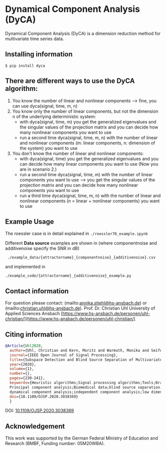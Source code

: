 # Dynamical Component Analysis (DyCA)
Dynamical Component Analysis (DyCA) is a dimension reduction method for multivariate time series data. 

## Installing information
``` $ pip install dyca ```

## There are different ways to use the DyCA algorithm:
1. You know the number of linear and nonlinear components --> fine, you can use dyca(signal, time, m, n)
2. You know only the number of linear components, but not the dimension n of the underlying deterministic system:
    - with dyca(signal, time, m) you get the generalized eigenvalues and the singular values of the projection matrix and you can decide how many nonlinear components you want to use
    - run a second time dyca(signal, time, m, n) with the number of linear and nonlinear components (m: linear components, n: dimension of the system) you want to use
3. You don't know the number of linear and nonlinear components:
    - with dyca(signal, time) you get the generalized eigenvalues and you can decide how many linear components you want to use (Now you are in scenario 2.)
    - run a second time dyca(signal, time, m) with the number of linear components you want to use --> you get the singular values of the projection matrix and you can decide how many nonlinear components you want to use
    - run a third time dyca(signal, time, m, n) with the number of linear and nonlinear components (n = linear + nonlinear components) you want to use

## Example Usage

The roessler case is in detail explained in ```./roessler70_example.ipynb```


Different **Data source** examples are shown in (where componentnoise and additivenoise specify the SNR in dB)

``` ./example_data/{attractorname}_{componentnoise}_{additivenoise}.csv```


and implemented in 

```./example_code/{attractorname}_{additivenoise}_example.py```

## Contact information
For question please contact: (mailto:annika.stiehl@hs-ansbach.de) or (mailto:christian.uhl@hs-ansbach.de).
Prof. Dr. Christian Uhl
University of Applied Sciences Ansbach
[https://www.hs-ansbach.de/personen/uhl-christian/](https://www.hs-ansbach.de/personen/uhl-christian/)




## Citing information
```bibtex
@Article{Uhl2020,
  author={Uhl, Christian and Kern, Moritz and Warmuth, Monika and Seifert, Bastian},
  journal={IEEE Open Journal of Signal Processing}, 
  title={Subspace Detection and Blind Source Separation of Multivariate Signals by Dynamical Component Analysis (DyCA)}, 
  year={2020},
  volume={1},
  number={},
  pages={230-241},
  keywords={Heuristic algorithms;Signal processing algorithms;Tools;Brain modeling;Mathematical model;Noise measurement;
  Principal component analysis;Biomedical data;blind source separation;differential equations;dimensionality reduction;
  dynamical component analysis;independent component analysis;low dimensional dynamics;motion detection;principal component analysis},
  doi={10.1109/OJSP.2020.3038369}
  }
```
DOI: [10.1109/OJSP.2020.3038369](https://doi.org/10.1109/OJSP.2020.3038369)

## Acknowledgement
This work was supported by the German Federal Ministry of Education and Research (BMBF, Funding number: 05M20WBA).
